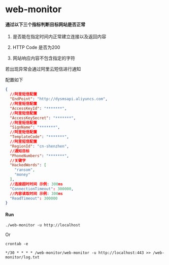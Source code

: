 # web-monitor

#### 通过以下三个指标判断目标网站是否正常

1. 是否能在指定时间内正常建立连接以及返回内容

2. HTTP Code 是否为200

3. 网站响应内容不包含指定的字符

若出现异常会通过阿里云短信进行通知

配置如下

```json
{
  //阿里短信配置
  "EndPoint": "http://dysmsapi.aliyuncs.com",
  //阿里短信配置
  "AccessKeyId": "*******",
  //阿里短信配置
  "AccessKeySecret": "*******",
  //阿里短信配置
  "SignName": "*******",
  //阿里短信配置
  "TemplateCode": "*******",
  //阿里短信配置
  "RegionId": "cn-shenzhen",
  //通知目标
  "PhoneNumbers": "*******",
  //关键字
  "HackedWords": [
    "ransom",
    "money"
  ],
  //连接超时时间 示例: 300ms
  "ConnectionTimeout": 300000,
  //内容读取时间 示例: 300ms
  "ReadTimeout": 300000
}
```

#### Run

```
./web-monitor -u http://localhost
```

Or 

`crontab -e`

```
*/30 * * * * /web-monitor/web-monitor -u http://localhost:443 >> /web-monitor/log.txt
```